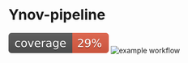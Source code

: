# Ynov-pipeline
![coverage](./cov.svg)
![example workflow](https://github.com/Mo8/Ynov-pipeline/actions/workflows/main.yml/badge.svg)
